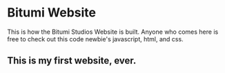 # Bitumi Website
This is how the Bitumi Studios Website is built. Anyone who comes here is free to check out this code newbie's javascript, html, and css.

## This is my first website, ever.
